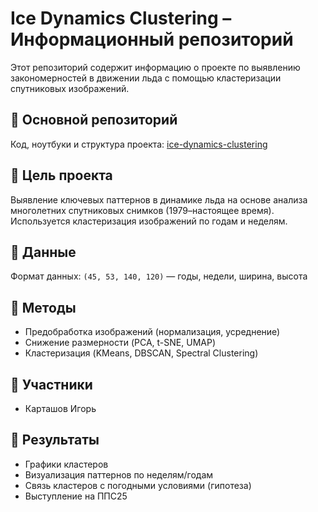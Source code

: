 # Ice Dynamics Clustering – Информационный репозиторий

Этот репозиторий содержит информацию о проекте по выявлению закономерностей в движении льда с помощью кластеризации спутниковых изображений.

## 🔗 Основной репозиторий

Код, ноутбуки и структура проекта: [ice-dynamics-clustering](https://github.com/LISA-ITMO/ice-dynamics-clustering)

## 🧊 Цель проекта

Выявление ключевых паттернов в динамике льда на основе анализа многолетних спутниковых снимков (1979–настоящее время). Используется кластеризация изображений по годам и неделям.

## 📁 Данные

Формат данных: `(45, 53, 140, 120)` — годы, недели, ширина, высота

## 🧠 Методы

- Предобработка изображений (нормализация, усреднение)
- Снижение размерности (PCA, t-SNE, UMAP)
- Кластеризация (KMeans, DBSCAN, Spectral Clustering)

## 👥 Участники

- Карташов Игорь

## 🧪 Результаты

- Графики кластеров
- Визуализация паттернов по неделям/годам
- Связь кластеров с погодными условиями (гипотеза)
- Выступление на ППС25
